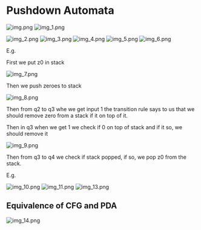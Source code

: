 # Pushdown Automata

![img.png](img.png)
![img_1.png](img_1.png)

![img_2.png](img_2.png)
![img_3.png](img_3.png)
![img_4.png](img_4.png)
![img_5.png](img_5.png)
![img_6.png](img_6.png)

E.g.

First we put z0 in stack

![img_7.png](img_7.png)

Then we push zeroes to stack

![img_8.png](img_8.png)

Then from q2 to q3 whe we get input 1 the transition rule says to us that we 
should remove zero from a stack if it on top of it.

Then in q3 when we get 1 we check if 0 on top of stack and if it so, we should 
remove it

![img_9.png](img_9.png)

Then from q3 to q4 we check if stack popped, if so, we pop z0 from the stack.

E.g.

![img_10.png](img_10.png)
![img_11.png](img_11.png)
![img_13.png](img_13.png)

## Equivalence of CFG and PDA

![img_14.png](img_14.png)
